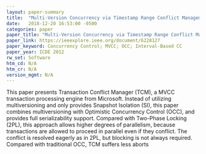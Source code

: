 ```yaml
---
layout: paper-summary
title:  "Multi-Version Concurrency via Timestamp Range Conflict Management"
date:   2018-12-20 16:53:00 -0500
categories: paper
paper_title: "Multi-Version Concurrency via Timestamp Range Conflict Management"
paper_link: https://ieeexplore.ieee.org/document/6228127
paper_keyword: Concurrency Control; MVCC; OCC; Interval-Based CC
paper_year: ICDE 2012
rw_set: Software
htm_cd: N/A
htm_cr: N/A
version_mgmt: N/A
---
```


This paper presents Transaction Conflict Manager (TCM), a MVCC transaction processing engine from Microsoft. 
Instead of utilizing multiversioning and only provides Snapshot Isolation (SI), this paper combines multiversioning 
with Optimistic Concurrency Control (OCC), and provides full serializability support. Compared with Two-Phase Locking (2PL), 
this approach allows higher degrees of parallelism, because transactions are allowed to proceed in parallel even if they conflict. 
The conflict is resolved eagerly as in 2PL, but blocking is not always required. Compared with traditional OCC, TCM 
suffers less aborts